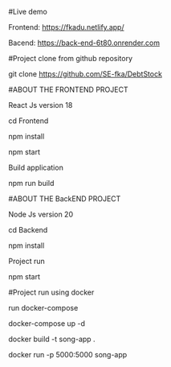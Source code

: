 


 #Live demo 

Frontend: https://fkadu.netlify.app/

Bacend: https://back-end-6t80.onrender.com


#Project clone from github repository

git clone https://github.com/SE-fka/DebtStock

#ABOUT THE FRONTEND PROJECT 

React Js version 18

cd Frontend

npm install

npm start

Build application

npm run build


#ABOUT THE BackEND PROJECT

Node Js version 20

cd Backend

npm install

Project run

npm start

#Project run using docker

run docker-compose

docker-compose up -d

docker build -t song-app .      

docker run -p 5000:5000 song-app    